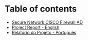 # Table of contents

* [Secure Network CISCO Firewall AD](README.md)
* [Project Report - English](project-report-english.md)
* [Relatório do Projeto - Português](relatorio-do-projeto-portugues.md)
